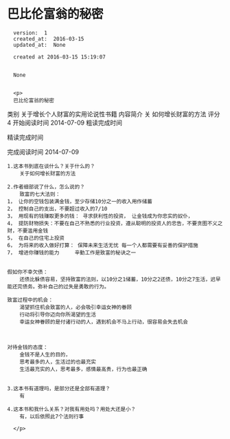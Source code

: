 
  # 巴比伦富翁的秘密

      version:  1
      created_at:  2016-03-15
      updated_at:  None

      created at 2016-03-15 15:19:07 


      None


      <p>
      巴比伦富翁的秘密
类别
 关于增长个人财富的实用论说性书籍
内容简介
关     如何增长财富的方法
评分
4
开始阅读时间
2014-07-09
粗读完成时间

精读完成时间

完成阅读时间
2014-07-09



	1.这本书到底在谈什么？关于什么的？
		关于如何增长财富的方法
		
	2.作者细部说了什么，怎么说的？ 
		致富的七大法则： 
	1， 让你的空钱包装满金钱，至少存储10分之一的收入用作储蓄 
	2， 控制自己的支出，不要超过收入的7/10 
	3， 用现有的钱赚取更多的钱： 寻求获利性的投资， 让金钱成为你忠实的奴仆， 
	4， 提防财物损失：不要在自己不熟悉的行业投资，遵从聪明的投资人的忠告，不要贪图不义之财，不要滥用金钱 
	5， 在自己的住宅上投资 
	6， 为将来的收入做好打算： 保障未来生活无忧	每一个人都需要有妥善的保护措施 
	7， 增进你赚钱的能力 	辛勤工作是致富的秘诀之一 


	假如你不幸欠债： 
		还债比躲债容易，坚持致富的法则，以10分之1储蓄，10分之2还债，10分之7生活，迟早能还完债务。弥补自己的过失是勇敢的行为。 

	致富过程中的机会： 
		渴望抓住机会致富的人，必会吸引幸运女神的眷顾 
		行动将引导你迈向你所渴望的生活 
		幸运女神眷顾的是付诸行动的人，遇到机会不马上行动，很容易会失去机会 



	对待金钱的态度： 
		金钱不是人生的目的， 
		思考最多的人，生活过的也最充实 
		生活最充实的人，思考最多，感情最高贵，行为也最正确


	3.这本书有道理吗，是部分还是全部有道理？ 
		有

	4.这本书和我什么关系？对我有用处吗？用处大还是小？ 
		有，以后依照此7个法则行事

      </p>

  